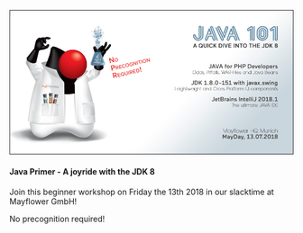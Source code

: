 ![babylon-zero](https://github.com/christopherstock/JavaPrimer/raw/master/_ASSETS/promo/promo1_998x508.jpg)
#### Java Primer - A joyride with the JDK 8

Join this beginner workshop on Friday the 13th 2018 in our slacktime at Mayflower GmbH!

No precognition required!
